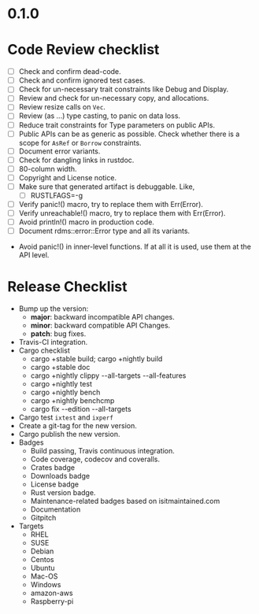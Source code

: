 0.1.0
=====

Code Review checklist
=====================

* [ ] Check and confirm dead-code.
* [ ] Check and confirm ignored test cases.
* [ ] Check for un-necessary trait constraints like Debug and Display.
* [ ] Review and check for un-necessary copy, and allocations.
* [ ] Review resize calls on `Vec`.
* [ ] Review (as ...) type casting, to panic on data loss.
* [ ] Reduce trait constraints for Type parameters on public APIs.
* [ ] Public APIs can be as generic as possible. Check whether there
      is a scope for `AsRef` or `Borrow` constraints.
* [ ] Document error variants.
* [ ] Check for dangling links in rustdoc.
* [ ] 80-column width.
* [ ] Copyright and License notice.
* [ ] Make sure that generated artifact is debuggable. Like,
  * [ ] RUSTLFAGS=-g
* [ ] Verify panic!() macro, try to replace them with Err(Error).
* [ ] Verify unreachable!() macro, try to replace them with Err(Error).
* [ ] Avoid println!() macro in production code.
* [ ] Document rdms::error::Error type and all its variants.

* Avoid panic!() in inner-level functions. If at all it is used, use
them at the API level.

Release Checklist
=================

* Bump up the version:
  * __major__: backward incompatible API changes.
  * __minor__: backward compatible API Changes.
  * __patch__: bug fixes.
* Travis-CI integration.
* Cargo checklist
  * cargo +stable build; cargo +nightly build
  * cargo +stable doc
  * cargo +nightly clippy --all-targets --all-features
  * cargo +nightly test
  * cargo +nightly bench
  * cargo +nightly benchcmp <old> <new>
  * cargo fix --edition --all-targets
* Cargo test `ixtest` and `ixperf`
* Create a git-tag for the new version.
* Cargo publish the new version.
* Badges
  * Build passing, Travis continuous integration.
  * Code coverage, codecov and coveralls.
  * Crates badge
  * Downloads badge
  * License badge
  * Rust version badge.
  * Maintenance-related badges based on isitmaintained.com
  * Documentation
  * Gitpitch
* Targets
  * RHEL
  * SUSE
  * Debian
  * Centos
  * Ubuntu
  * Mac-OS
  * Windows
  * amazon-aws
  * Raspberry-pi
